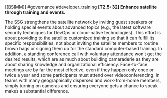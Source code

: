 [[BSIMM]] #governance #developer_training
**[T2.5: 32] Enhance satellite through training and events.**


The SSG strengthens the satellite network by inviting guest speakers or holding special events about advanced topics (e.g., the latest software security techniques for DevOps or cloud-native technologies). This effort is about providing to the satellite customized training so that it can fulfill its specific responsibilities, not about inviting the satellite members to routine brown bags or signing them up for the standard computer-based training. In addition, a standing conference call with voluntary attendance won’t get the desired results, which are as much about building camaraderie as they are about sharing knowledge and organizational efficiency. Face-to-face meetings are by far the most effective, even if they happen only once or twice a year and some participants must attend over videoconferencing. In teams with many geographically dispersed and work-from-home members, simply turning on cameras and ensuring everyone gets a chance to speak makes a substantial difference.


